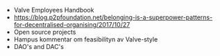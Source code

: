  - Valve Employees Handbook
 - https://blog.p2pfoundation.net/belonging-is-a-superpower-patterns-for-decentralised-organising/2017/10/27
 - Open source projects
 - Hampus kommentar om feasibilityn av Valve-style
 - DAO's and DAC's
